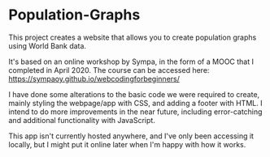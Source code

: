 # Population-Graphs
This project creates a website that allows you to create population graphs using World Bank data. 

It's based on an online workshop by Sympa, in the form of a MOOC that I completed in April 2020. The course can be accessed here: https://sympaoy.github.io/webcodingforbeginners/

I have done some alterations to the basic code we were required to create, mainly styling the webpage/app with CSS, and adding a footer with HTML. I intend to do more improvements in the near future, including error-catching and additional functionality with JavaScript. 

This app isn't currently hosted anywhere, and I've only been accessing it locally, but I might put it online later when I'm happy with how it works.


